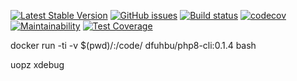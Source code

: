 
[![Latest Stable Version](https://poser.pugx.org/wumvi/utils.request/v/stable?format=flat-square)](https://packagist.org/packages/wumvi/utils.request)
[![GitHub issues](https://img.shields.io/github/issues/wumvi/utils.request.svg?style=flat-square)](https://github.com/wumvi/utils.request/issues)
[![Build status](https://travis-ci.org/wumvi/utils.request.svg?branch=master)](https://travis-ci.org/wumvi/utils.request)
[![codecov](https://codecov.io/gh/wumvi/utils.request/branch/master/graph/badge.svg)](https://codecov.io/gh/wumvi/utils.request)
[![Maintainability](https://api.codeclimate.com/v1/badges/d46c237991bcef09bbf1/maintainability)](https://codeclimate.com/github/wumvi/utils.request/maintainability)
[![Test Coverage](https://api.codeclimate.com/v1/badges/d46c237991bcef09bbf1/test_coverage)](https://codeclimate.com/github/wumvi/utils.request/test_coverage)


docker run -ti -v $(pwd)/:/code/ dfuhbu/php8-cli:0.1.4 bash

uopz
xdebug
